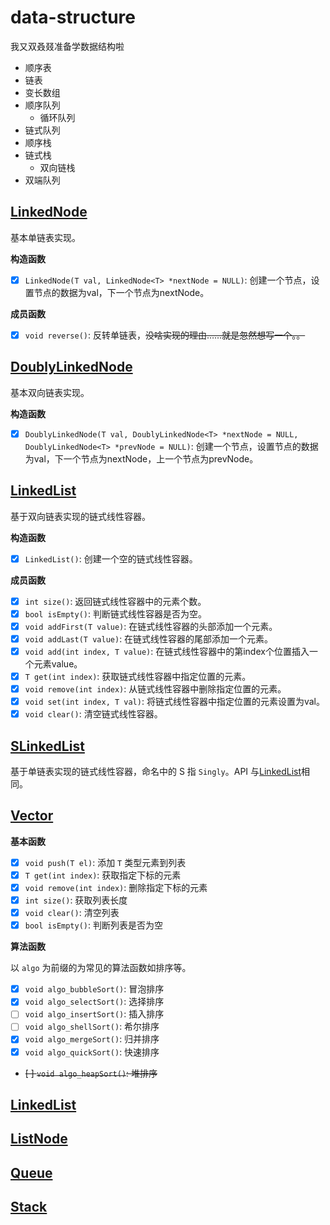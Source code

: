 # data-structure
我又双叒叕准备学数据结构啦

- 顺序表
- 链表
- 变长数组
- 顺序队列
  - 循环队列
- 链式队列
- 顺序栈
- 链式栈
  - 双向链栈
- 双端队列

## [LinkedNode](./LinearList/LinkedNode.cpp)
基本单链表实现。

**构造函数**
- [x] `LinkedNode(T val, LinkedNode<T> *nextNode = NULL)`: 创建一个节点，设置节点的数据为val，下一个节点为nextNode。

**成员函数**
- [x] `void reverse()`: 反转单链表，~~没啥实现的理由……就是忽然想写一个。。~~

## [DoublyLinkedNode](./LinearList/DoublyLinkedNode.cpp)
基本双向链表实现。

**构造函数**
- [x] `DoublyLinkedNode(T val, DoublyLinkedNode<T> *nextNode = NULL, DoublyLinkedNode<T> *prevNode = NULL)`: 创建一个节点，设置节点的数据为val，下一个节点为nextNode，上一个节点为prevNode。

## [LinkedList](./LinearList/LinkedList.cpp)
基于双向链表实现的链式线性容器。

**构造函数**
- [x] `LinkedList()`: 创建一个空的链式线性容器。

**成员函数**
- [x] `int size()`: 返回链式线性容器中的元素个数。
- [x] `bool isEmpty()`: 判断链式线性容器是否为空。
- [x] `void addFirst(T value)`: 在链式线性容器的头部添加一个元素。
- [x] `void addLast(T value)`: 在链式线性容器的尾部添加一个元素。
- [x] `void add(int index, T value)`: 在链式线性容器中的第index个位置插入一个元素value。
- [x] `T get(int index)`: 获取链式线性容器中指定位置的元素。
- [x] `void remove(int index)`: 从链式线性容器中删除指定位置的元素。
- [x] `void set(int index, T val)`: 将链式线性容器中指定位置的元素设置为val。
- [x] `void clear()`: 清空链式线性容器。

## [SLinkedList](./LinearList/SLinkedList.cpp)
基于单链表实现的链式线性容器，命名中的 S 指 `Singly`。API 与[LinkedList](./LinearList/LinkedList.cpp)相同。






## [Vector](https://github.com/yuchiXiong/data-structure/blob/main/List/Vector.cpp)

**基本函数**
- [x] `void push(T el)`: 添加 `T` 类型元素到列表
- [x] `T get(int index)`: 获取指定下标的元素
- [x] `void remove(int index)`: 删除指定下标的元素
- [x] `int size()`: 获取列表长度
- [x] `void clear()`: 清空列表
- [x] `bool isEmpty()`: 判断列表是否为空

**算法函数**

以 `algo` 为前缀的为常见的算法函数如排序等。

- [x] `void algo_bubbleSort()`: 冒泡排序
- [x] `void algo_selectSort()`: 选择排序
- [ ] `void algo_insertSort()`: 插入排序
- [ ] `void algo_shellSort()`: 希尔排序
- [x] `void algo_mergeSort()`: 归并排序
- [x] `void algo_quickSort()`: 快速排序
- ~~[ ] `void algo_heapSort()`: 堆排序~~

## [LinkedList](https://github.com/yuchiXiong/data-structure/blob/main/List/LinkedList.cpp)

## [ListNode](https://github.com/yuchiXiong/data-structure/blob/main/List/ListNode.cpp)

## [Queue](https://github.com/yuchiXiong/data-structure/blob/main/List/Queue.cpp)

## [Stack](https://github.com/yuchiXiong/data-structure/blob/main/List/Stack.cpp)
